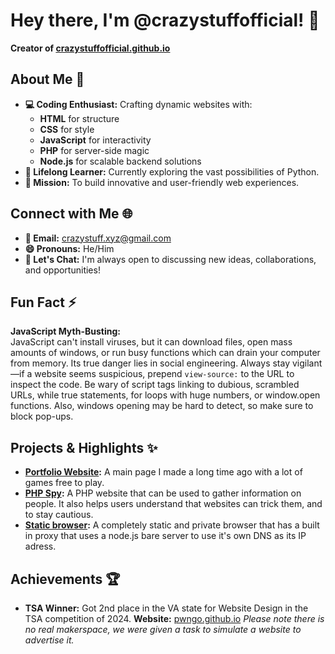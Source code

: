 # Hey there, I'm @crazystuffofficial! 👋

**Creator of [crazystuffofficial.github.io](https://crazystuffofficial.github.io)**

## About Me 🚀

- **💻 Coding Enthusiast:** Crafting dynamic websites with:
  - **HTML** for structure
  - **CSS** for style
  - **JavaScript** for interactivity
  - **PHP** for server-side magic
  - **Node.js** for scalable backend solutions
- **🌱 Lifelong Learner:** Currently exploring the vast possibilities of Python.
- **🎯 Mission:** To build innovative and user-friendly web experiences.

## Connect with Me 🌐

- **📧 Email:** [crazystuff.xyz@gmail.com](mailto:crazystuff.xyz@gmail.com)
- **😄 Pronouns:** He/Him
- **💬 Let's Chat:** I'm always open to discussing new ideas, collaborations, and opportunities!

## Fun Fact ⚡

**JavaScript Myth-Busting:**  
JavaScript can't install viruses, but it can download files, open mass amounts of windows, or run busy functions which can drain your computer from memory. Its true danger lies in social engineering. Always stay vigilant—if a website seems suspicious, prepend `view-source:` to the URL to inspect the code. Be wary of script tags linking to dubious, scrambled URLs, while true statements, for loops with huge numbers, or window.open functions. Also, windows opening may be hard to detect, so make sure to block pop-ups.


## Projects & Highlights ✨

- **[Portfolio Website](https://crazystuffofficial.github.io/youareanidiot.org):** A main page I made a long time ago with a lot of games free to play.
- **[PHP Spy](https://github.com/crazystuffofficial/PHPSpy):** A PHP website that can be used to gather information on people. It also helps users understand that websites can trick them, and to stay cautious.
- **[Static browser](https://github.com/crazystuffofficial/browser-static):** A completely static and private browser that has a built in proxy that uses a node.js bare server to use it's own DNS as its IP adress.

## Achievements 🏆

- **TSA Winner:** Got 2nd place in the VA state for Website Design in the TSA competition of 2024. **Website:** [pwngo.github.io](https://pwngo.github.io) <i>Please note there is no real makerspace, we were given a task to simulate a website to advertise it.</i>
